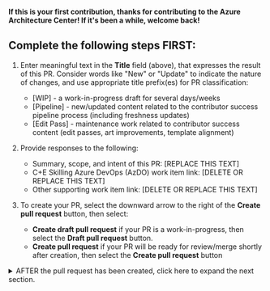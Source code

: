 **If this is your first contribution, thanks for contributing to the Azure Architecture Center! If it's been a while, welcome back!**

## Complete the following steps FIRST:

1. Enter meaningful text in the **Title** field (above), that expresses the result of this PR. Consider words like "New" or "Update" to indicate the nature of changes, and use appropriate title prefix(es) for PR classification:
   - [WIP] - a work-in-progress draft for several days/weeks
   - [Pipeline] - new/updated content related to the contributor success pipeline process (including freshness updates)
   - [Edit Pass] - maintenance work related to contributor success content (edit passes, art improvements, template alignment)

2. Provide responses to the following:
   - Summary, scope, and intent of this PR: [REPLACE THIS TEXT]
   - C+E Skilling Azure DevOps (AzDO) work item link: [DELETE OR REPLACE THIS TEXT]
   - Other supporting work item link: [DELETE OR REPLACE THIS TEXT]

3. To create your PR, select the downward arrow to the right of the **Create pull request** button, then select:
   - **Create draft pull request** if your PR is a work-in-progress, then select the **Draft pull request** button.
   - **Create pull request** if your PR will be ready for review/merge shortly after creation, then select the **Create pull request** button

<details><summary>AFTER the pull request has been created, click here to expand the next section.</summary>

## Tips and additional instructions

### ms.date metadata considerations

- Don't update an article's "ms.date" metadata property unless you've done a **full freshness review** of the content. A full freshness review includes changes required to correct or improve the **full** technical accuracy of the article. 
- Don't update "ms.date" if you're doing targeted changes to improve non-technical aspects of the article, such as the editorial quality, art improvements, article template alignment, etc. 
- If you've changed any "ms.date" properties for work that wasn't part of full review for freshness, please reset them to their previous value.

### Signaling when you're ready for your changes to be reviewed and merged

After you've completed your proposed changes, addressed build warnings, and had some peers review, congrats. That's a big milestone. You can now begin the sign-off process for review and merge:

1. If your PR was in draft mode, remove "[WIP]" from the title and select the **Ready for review** button at the bottom of the PR.
2. Enter "#sign-off" in a new comment. This comment indicates that **you're confident the work meets or exceeds Microsoft's standards for publication**, and will trigger the review process. 
3. Your PR may be selected for initial review by the **Cloud Architecture Content Team (CACT)**. Following CACT review, you may receive questions or requests for additional changes. You should have initial feedback from CACT review within a few business days. If you have an urgent request or need to contact the team, please mention `@MicrosoftDocs/cloud-architecture-content-team-pr-reviewers` in your PR and someone will get back to you.
4. Once the CACT review process is complete, a `CACT #sign-off` will be added which triggers the final review/merge by the PR review team.

### Viewing your published changes

Azure Architecture Center publishes to the live site once per (business) day, usually around 10am Pacific.

### Additional resources

- [Authoring templates](https://review.learn.microsoft.com/help/contribute/architecture-center/templates/sample-solution-templates?branch=main) for architecture-center-pr content
- [Learn.Microsoft.Com contributor guide](https://review.learn.microsoft.com/help/contribute/?branch=main)
- CACT contact info:
  - [E-mail](mailto:cloud-arch-content@microsoft.com?subject=Help%20with%20pull%20request)
  - GitHub team: @MicrosoftDocs/cloud-architecture-content-team-pr-reviewers
</details>